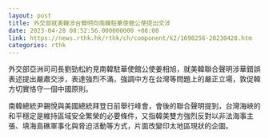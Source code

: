 ```yaml
---
layout: post
title: 外交部就美韓涉台聲明向南韓駐華使館公使提出交涉
date: 2023-04-28 08:52:56.000000000 +08:00
link: https://news.rthk.hk/rthk/ch/component/k2/1698256-20230428.htm
categories: rthk
---
```


外交部亞洲司司長劉勁松約見南韓駐華使館公使姜相旭，就美韓聯合聲明涉華錯誤表述提出嚴肅交涉，表達強烈不滿，強調中方在台灣等問題上的嚴正立場，敦促韓方切實恪守一個中國原則。

南韓總統尹錫悅與美國總統拜登日前舉行峰會，會後的聯合聲明提到，台灣海峽的和平穩定是維持區域安全繁榮的必要條件，又指韓美雙方強烈反對以非法海事主張、填海島礁軍事化與脅迫活動等方式，片面改變印太地區現狀的企圖。
